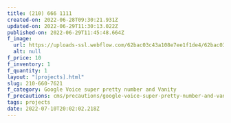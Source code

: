 ```yaml
---
title: (210) 666 1111
created-on: 2022-06-28T09:30:21.931Z
updated-on: 2022-06-29T11:30:13.022Z
published-on: 2022-06-29T11:45:48.664Z
f_image:
  url: https://uploads-ssl.webflow.com/62bac03c43a108e7ee1f1de4/62bac03c43a1087e3b1f1e01_download1.png
  alt: null
f_price: 10
f_inventory: 1
f_quantity: 1
layout: "[projects].html"
slug: 210-660-7621
f_category: Google Voice super pretty number and Vanity
f_precautions: cms/precautions/google-voice-super-pretty-number-and-vanity.md
tags: projects
date: 2022-07-10T20:02:02.218Z
---
```

